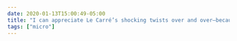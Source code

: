 ```yaml
---
date: 2020-01-13T15:00:49-05:00
title: "I can appreciate Le Carré’s shocking twists over and over—because he is also good at the inevitable-but-gripping and because he uses them both to create compelling tragedy."
tags: ["micro"]
---
```

